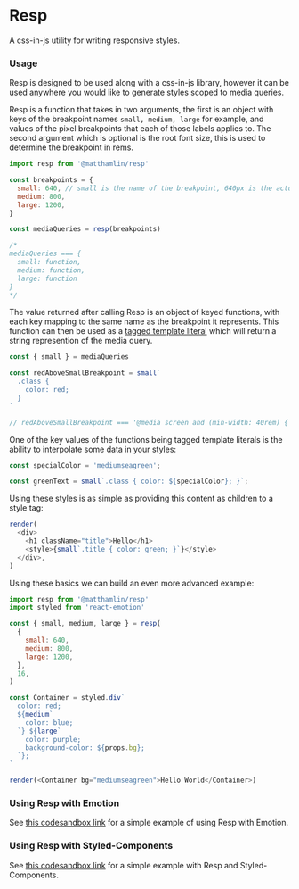 # Resp

A css-in-js utility for writing responsive styles.

### Usage

Resp is designed to be used along with a css-in-js library, however it can be used anywhere you would like to generate styles scoped to media queries.

Resp is a function that takes in two arguments, the first is an object with keys of the breakpoint names `small, medium, large` for example, and values of the pixel breakpoints that each of those labels applies to. The second argument which is optional is the root font size, this is used to determine the breakpoint in rems.

```javascript
import resp from '@matthamlin/resp'

const breakpoints = {
  small: 640, // small is the name of the breakpoint, 640px is the actual value of the breakpoint
  medium: 800,
  large: 1200,
}

const mediaQueries = resp(breakpoints)

/*
mediaQueries === {
  small: function,
  medium: function,
  large: function
}
*/
```

The value returned after calling Resp is an object of keyed functions, with each key mapping to the same name as the breakpoint it represents. This function can then be used as a [tagged template literal](https://developer.mozilla.org/en-US/docs/Web/JavaScript/Reference/Template_literals#Tagged_template_literals) which will return a string represention of the media query.

```javascript
const { small } = mediaQueries

const redAboveSmallBreakpoint = small`
  .class {
    color: red;
  }
`

// redAboveSmallBreakpoint === '@media screen and (min-width: 40rem) { .class { color: red; } }'
```

One of the key values of the functions being tagged template literals is the ability to interpolate some data in your styles:

```Javascript
const specialColor = 'mediumseagreen';

const greenText = small`.class { color: ${specialColor}; }`;
```

Using these styles is as simple as providing this content as children to a style tag:

```javascript
render(
  <div>
    <h1 className="title">Hello</h1>
    <style>{small`.title { color: green; }`}</style>
  </div>,
)
```

Using these basics we can build an even more advanced example:

```javascript
import resp from '@matthamlin/resp'
import styled from 'react-emotion'

const { small, medium, large } = resp(
  {
    small: 640,
    medium: 800,
    large: 1200,
  },
  16,
)

const Container = styled.div`
  color: red;
  ${medium`
    color: blue;
  `} ${large`
    color: purple;
    background-color: ${props.bg};
  `};
`

render(<Container bg="mediumseagreen">Hello World</Container>)
```

### Using Resp with Emotion

See [this codesandbox link](https://codesandbox.io/s/xk7yj5ry4) for a simple example of using Resp with Emotion.

### Using Resp with Styled-Components

See [this codesandbox link](https://codesandbox.io/s/xzomwq46yq) for a simple example with Resp and Styled-Components.
